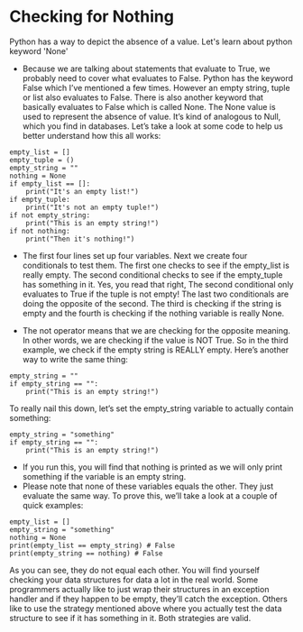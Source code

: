 # Checking for Nothing

Python has a way to depict the absence of a value. Let's learn about python keyword 'None'

- Because we are talking about statements that evaluate to True, we probably need to cover what evaluates to False. Python has the keyword
False which I’ve mentioned a few times. However an empty string, tuple or list also evaluates to False. There is also another keyword that 
basically evaluates to False which is called None. The None value is used to represent the absence of value. It’s kind of analogous to Null, 
which you find in databases. Let’s take a look at some code to help us better understand how this all works:

```
empty_list = []
empty_tuple = ()
empty_string = ""
nothing = None
if empty_list == []:
    print("It's an empty list!")
if empty_tuple:
    print("It's not an empty tuple!")
if not empty_string:
    print("This is an empty string!")
if not nothing:
    print("Then it's nothing!")

```
- The first four lines set up four variables. Next we create four conditionals to test them. The first one checks to see if the empty_list is really empty. 
The second conditional checks to see if the empty_tuple has something in it. Yes, you read that right, The second conditional only evaluates to True 
if the tuple is not empty! The last two conditionals are doing the opposite of the second. 
The third is checking if the string is empty and the fourth is checking if the nothing variable is really None.

- The not operator means that we are checking for the opposite meaning. In other words, we are checking if the value is NOT True. So in the third example,
we check if the empty string is REALLY empty. Here’s another way to write the same thing:

```
empty_string = ""
if empty_string == "":
    print("This is an empty string!")

```

To really nail this down, let’s set the empty_string variable to actually contain something:

```
empty_string = "something"
if empty_string == "":
    print("This is an empty string!")

```

- If you run this, you will find that nothing is printed as we will only print something if the variable is an empty string.
- Please note that none of these variables equals the other. They just evaluate the same way. To prove this, we’ll take a look at
a couple of quick examples:

```
empty_list = []
empty_string = "something"
nothing = None
print(empty_list == empty_string) # False
print(empty_string == nothing) # False

```

As you can see, they do not equal each other. You will find yourself checking your data structures for data a lot in the real world. Some programmers
actually like to just wrap their structures in an exception handler and if they happen to be empty, they’ll catch the exception. Others like to use the strategy
mentioned above where you actually test the data structure to see if it has something in it. Both strategies are valid.


